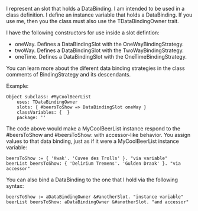 I represent an slot that holds a DataBinding. I am intended to be used in a class definition. I define an instance variable that holds a DataBinding. If you use me, then you the class must also use the TDataBindingOwner trait.

I have the following constructors for use inside a slot defintion:

- oneWay. Defines a DataBindingSlot with the OneWayBindingStrategy.
- twoWay. Defines a DataBindingSlot with the TwoWayBindingStrategy.
- oneTime. Defines a DataBindingSlot with the OneTimeBindingStrategy.

You can learn more about the diferent data binding strategies in the class comments of BindingStrategy and its descendants.

Example:

	Object subclass: #MyCoolBeerList
		uses: TDataBindingOwner
		slots: { #beersToShow => DataBindingSlot oneWay }
		classVariables: {  }
		package: ''

The code above would make a MyCoolBeerList instance respond to the #beersToShow and #beersToShow: with
accessor-like behavior. You assign values to that data binding, just as if it were a MyCoolBeerList instance variable:

	beersToShow := { 'Kwak'. 'Cuvee des Trolls' }. "via variable"
	beerList beersToShow: { 'Delirium Tremens'. 'Gulden Draak' }. "via accessor"

You can also bind a DataBinding to the one that I hold via the following syntax:

	beersToShow := aDataBindingOwner &#anotherSlot. "instance variable"
	beerList beersToShow: aDataBindingOwner &#anotherSlot. "and accessor"